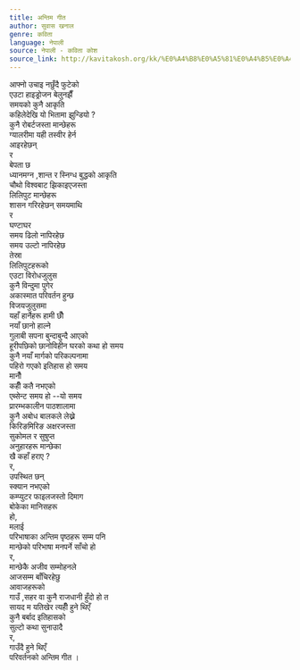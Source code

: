 ```yaml
---
title: अन्तिम गीत
author: सुवास खनाल
genre: कविता
language: नेपाली
source: नेपाली - कविता कोश
source_link: http://kavitakosh.org/kk/%E0%A4%B8%E0%A5%81%E0%A4%B5%E0%A4%BE%E0%A4%B8_%E0%A4%96%E0%A4%A8%E0%A4%BE%E0%A4%B2
---
```


आफ्नो उचाइ नछुँदै फुटेको  
एउटा हाइड्रोजन बेलुनझैँ  
समयको कुनै आकृति  
कहिलेदेखि यो भितामा झुन्डियो ?  
कुनै रोबर्टजस्ता मान्छेहरू  
ग्यालरीमा यही तस्वीर हेर्न  
आइरहेछन्  
र  
बेपता छ  
ध्यानमग्न ,शान्त र स्निग्ध बुद्धको आकृति  
चौथो विश्वबाट झिकाइएजस्ता  
लिलिपुट मान्छेहरू  
शासन गरिरहेछन् समयमाथि  
र  
घण्टाघर  
समय ढिलो नापिरहेछ  
समय उल्टो नापिरहेछ  
तेस्रा  
लिलिपुटहरूको  
एउटा विरोधजुलुस  
कुनै विन्दुमा पुगेर  
अकास्मात परिवर्तन हुन्छ  
विजयजुलुसमा  
यहाँ हार्नेहरू हामी छौँ  
नयाँ छानो हाल्ने  
गुलाबी सपना बुन्दाबुन्दै आएको  
हूरीपछिको छानोविहीन घरको कथा हो समय  
कुनै नयाँ मार्गको परिकल्पनामा  
पहिरो गएको इतिहास हो समय  
मानौँ  
कहीँ कतै नभएको  
एब्सेन्ट समय हो --यो समय  
प्रारम्भकालीन पाठशालामा  
कुनै अबोध बालकले लेख्ने  
किरिङमिरिङ अक्षरजस्ता  
सुकोमल र सुषुप्त  
अनुहारहरू मान्छेका  
खै कहाँ हराए ?  
र,  
उपस्थित छन्  
स्क्यान नभएको  
कम्प्युटर फाइलजस्तो दिमाग  
बोकेका मानिसहरू  
हो,  
मलाई  
परिभाषाका अन्तिम पृष्ठहरू सम्म पनि  
मान्छेको परिभाषा मनपर्ने साँचो हो  
र,  
मान्छेकै अजीव सम्मोहनले  
आजसम्म बाँचिरहेछु  
आवाजहरूको  
गाउँ ,सहर वा कुनै राजधानी हुँदो हो त  
सायद म यतिखेर त्यहीँ हुने थिएँ  
कुनै बर्बाद इतिहासको  
सुल्टो कथा सुनाउादै  
र,  
गाउँदै हुने थिएँ  
परिवर्तनको अन्तिम गीत ।
